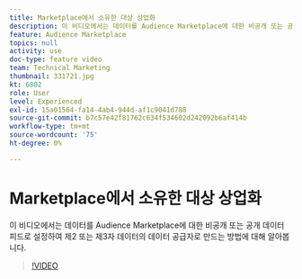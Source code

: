 ```yaml
---
title: Marketplace에서 소유한 대상 상업화
description: 이 비디오에서는 데이터를 Audience Marketplace에 대한 비공개 또는 공개 데이터 피드로 설정하여 제2 또는 제3 당사자 데이터의 데이터 공급자로 만드는 방법에 대해 알아봅니다.
feature: Audience Marketplace
topics: null
activity: use
doc-type: feature video
team: Technical Marketing
thumbnail: 331721.jpg
kt: 6802
role: User
level: Experienced
exl-id: 15a01564-fa14-4ab4-944d-af1c9041d788
source-git-commit: b7c57e42f81762c634f534602d242092b6af414b
workflow-type: tm+mt
source-wordcount: '75'
ht-degree: 0%

---
```


# Marketplace에서 소유한 대상 상업화

이 비디오에서는 데이터를 Audience Marketplace에 대한 비공개 또는 공개 데이터 피드로 설정하여 제2 또는 제3자 데이터의 데이터 공급자로 만드는 방법에 대해 알아봅니다.

>[!VIDEO](https://video.tv.adobe.com/v/331721/?quality=12&learn=on)
